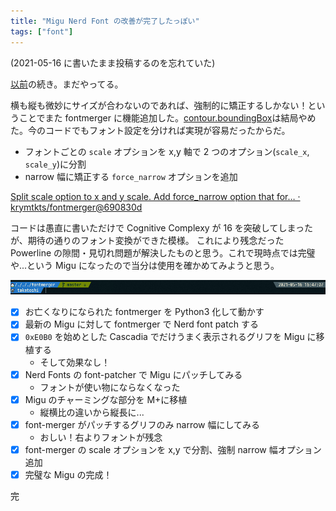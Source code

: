 ```yaml
---
title: "Migu Nerd Font の改善が完了したっぽい"
tags: ["font"]
---
```


(2021-05-16 に書いたまま投稿するのを忘れていた)

[以前](/posts/2021-05-07-i-want-to-resize-migu-icon.html)の続き。まだやってる。

横も縦も微妙にサイズが合わないのであれば、強制的に矯正するしかない！ということでまた fontmerger に機能追加した。[contour.boundingBox](https://fontforge.org/docs/scripting/python/fontforge.html#fontforge.contour.boundingBox)は結局やめた。今のコードでもフォント設定を分ければ実現が容易だったからだ。

- フォントごとの `scale` オプションを x,y 軸で 2 つのオプション(`scale_x`, `scale_y`)に分割
- narrow 幅に矯正する `force_narrow` オプションを追加

[Split scale option to x and y scale. Add force_narrow option that for… · krymtkts/fontmerger@690830d](https://github.com/krymtkts/fontmerger/commit/690830d0842a21445d7ca4e3aa367e1bbf859c31)

コードは愚直に書いただけで Cognitive Complexy が 16 を突破してしまったが、期待の通りのフォント変換ができた模様。
これにより残念だった Powerline の隙間・見切れ問題が解決したものと思う。これで現時点では完璧や...という Migu になったので当分は使用を確かめてみようと思う。

![現在のpowerline](/img/2021-05-16-terminal/mypowerline.png)

- [x] お亡くなりになられた fontmerger を Python3 化して動かす
- [x] 最新の Migu に対して fontmerger で Nerd font patch する
- [x] `0xE0B0` を始めとした Cascadia でだけうまく表示されるグリフを Migu に移植する
  - そして効果なし！
- [x] Nerd Fonts の font-patcher で Migu にパッチしてみる
  - フォントが使い物にならなくなった
- [x] Migu のチャーミングな部分を M+に移植
  - 縦横比の違いから縦長に...
- [x] font-merger がパッチするグリフのみ narrow 幅にしてみる
  - おしい！右よりフォントが残念
- [x] font-merger の scale オプションを x,y で分割、強制 narrow 幅オプション追加
- [x] 完璧な Migu の完成！

完
